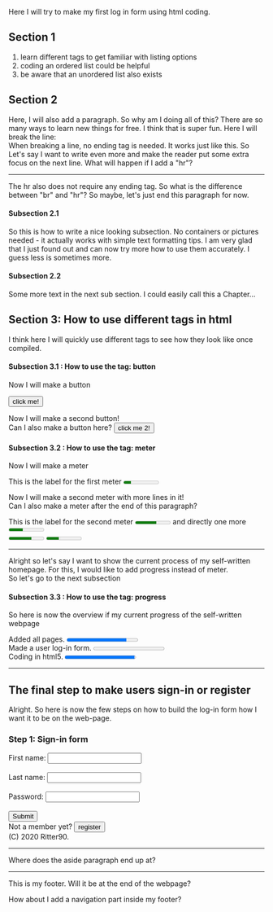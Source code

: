<!-- KRitter90.github.io -->
<!-- DOCTYPE html -->
<html lang="en">
  <head>
    <meta charset="UTF-8">
    <title> This is the debugging testpage </title>
  </head>
  <body>
    <p>Here I will try to make my first log in form using html coding. </p>
    <section>
      <h2> Section 1 </h2>
      <ol>
        <li> learn different tags to get familiar with listing options </li>
        <li> coding an ordered list could be helpful</li>
        <li> be aware that an unordered list also exists </li>
      </ol>
    </section>
    <section>
      <h2> Section 2 </h2>
      <p> Here, I will also add a paragraph. So why am I doing all of this?
        There are so many ways to learn new things for free.
        I think that is super fun. Here I will break the line:
      <br> When breaking a line, no ending tag is needed. It works just like this. 
        So Let's say I want to write even more and make the reader put some extra focus on the next line. What will happen if I add a "hr"?
      <hr> The hr also does not require any ending tag. So what is the difference between "br" and "hr"? 
      So maybe, let's just end this paragraph for now.</p>
        <section>
          <h4> Subsection 2.1 </h4>
            <p> So this is how to write a nice looking subsection. No containers or pictures needed - it actually works with simple text formatting tips. I am very glad that I just found out and can now try more how to use them accurately. I guess less is sometimes more. </p> 
        </section>
        <section>
          <h4> Subsection 2.2 </h4>
            <p> Some more text in the next sub section. I could easily call this a Chapter... </p> 
        </section>    
    </section>
    <section> 
      <h2> Section 3: How to use different tags in html </h2>
      <p> I think here I will quickly use different tags to see how they look like once compiled. </p>
         <section> 
          <h4> Subsection 3.1 : How to use the tag: button </h4>
          <p> Now I will make a button </p>
          <button id="my_first_button" width="5px" height="3px" name="button_no_one" value="click">click me!
          </button>
          <p> Now I will make a second button! <br> Can I also make a button here? 
            <button id="my_second_button" width="6px" height="4px" name="button_no_two" value="click2">click me 2!
            </button></p>
          </section> 
      <!-- This section is about the meter-tag-->
          <section> 
            <h4> Subsection 3.2 : How to use the tag: meter </h4>
            <p> Now I will make a meter </p>
            <label for="my_first_meter">This is the label for the first meter</label>
            <meter id="my_first_meter" min="0" max="20" name="meter_no_one" value="4">This is 4 out of 20 </meter><br>
            <p> Now I will make a second meter with more lines in it! <br> Can I also make a meter after the end of this paragraph?</p>
            <label for="my_second_meter">This is the label for the second meter</label>
            <meter id="my_second_meter" min="0" max="20" name="meter_no_two" value="12">This is 12 out of 20 </meter>
            and directly one more
            <meter id="my_third_meter" min="0" max="20" name="meter_no_three" value="8">This is 8 out of 20 </meter> <br>
            <meter min="0" max="20" value="13">This is 13 out of 20 </meter> 
            <meter min="0" max="20" value="7">This is 7 out of 20 </meter> <hr>
            Alright so let's say I want to show the current process of my self-written homepage. For this, I would like to add progress instead of meter. <br>
            So let's go to the next subsection
          </section>
          <!-- This section is about the progress-tag-->
          <section> 
            <h4> Subsection 3.3 : How to use the tag: progress </h4>
            <p> So here is now the overview if my current progress of the self-written webpage </p>
              <label for="progress1">Added all pages.</label>
              <progress id="progress1" value="84" max="100"> 84% </progress> <br>
              <label for="progress2">Made a user log-in form.</label>
              <progress id="progress2" value="0" max="100"> 0% </progress> <br>
              <label for="progress3">Coding in html5.</label>
              <progress id="progress3" value="98" max="100"> 98% </progress> <br><hr>
          </section> 
   </section>
   <section>
     <h2> The final step to make users sign-in or register </h2>
     <p> Alright. So here is now the few steps on how to build the log-in form how I want it to be on the web-page. <br></p>
     <h3> Step 1: Sign-in form </h3>
     <!-- add here the form -->
      <form action="/action_page.php" method="get">
        <label for="fname">First name:</label>
        <input type="text" id="fname" name="fname"><br><br>
        <label for="lname">Last name:</label>
        <input type="text" id="lname" name="lname"><br><br>
        <label for="pw">Password:</label>
        <input type="password" id="pw" name="pw"><br><br>
        <input type="submit" value="Submit"><br>
        Not a member yet?
        <button id="button_form" width="20" height="12" name="button_form">register</button><br>
        (C) 2020 Ritter90. 
      </form> 
   </section>
 </body>
 <hr>
  
  <aside>
    <p>Where does the aside paragraph end up at?</p>
  </aside>
  
  <footer>  <hr> This is my footer. Will it be at the end of the webpage?
    <nav>
      <p> How about I add a navigation part inside my footer? </p>
    </nav>
  </footer>
  
</html>
